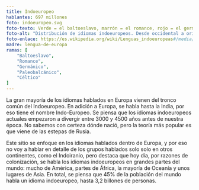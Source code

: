 ```yaml
---
title: Indoeuropeo
hablantes: 697 millones
foto: indoeuropeo.svg
foto-texto: Verde = el baltoeslavo, marrón = el romance, rojo = el germánico, amarillo/celeste/purpura = el paleobalcánico, naranja = el céltico, azul = el indoiranio.
foto-alt: "Distribución de idiomas indoeuropeos. Desde occidental a oriental: la familia germánica se habla en el noroeste de Europa. El romance en el sur-oeste, y Rumania/Moldavia. El baltoeslavo por el centro-este, y el mucho del sur. El paleobalcánico en el sur y también en Armenia. Y el indoiranio desde el este de Turquía hacia el norte de India y Bangladesh."
foto-enlace: https://es.wikipedia.org/wiki/Lenguas_indoeuropeas#/media/Archivo:Indo-European_branches_map.svg
madre: lengua-de-europa
ramas: [
    "Baltoeslavo",
    "Romance",
    "Germánico",
    "Paleobalcánico",
    "Céltico"
]
---
```


La gran mayoría de los idiomas hablados en Europa vienen del tronco común del Indoeuropeo. En adición a Europa, se habla hasta la India, por eso tiene el nombre Indo-Europeo. Se piensa que los idiomas indoeuropeos actuales empezaron a divergir entre 3000 y 4500 años antes de nuestra época. No sabemos con certeza dónde nació, pero la teoría más popular es que viene de las estepas de Rusia.

Este sitio se enfoque en los idiomas hablados dentro de Europa, y por eso no voy a hablar en detalle de los grupos hablados solo solo en otros continentes, como el Indoiranio, pero destaca que hoy día, por razones de colonización, se habla los idiomas indoeuropeos en grandes partes del mundo: mucho de América, partes de África, la mayoría de Oceanía y unos lugares de Asia. En total, se piensa que 45% de la población del mundo habla un idioma indoeuropeo, hasta 3,2 billones de personas.